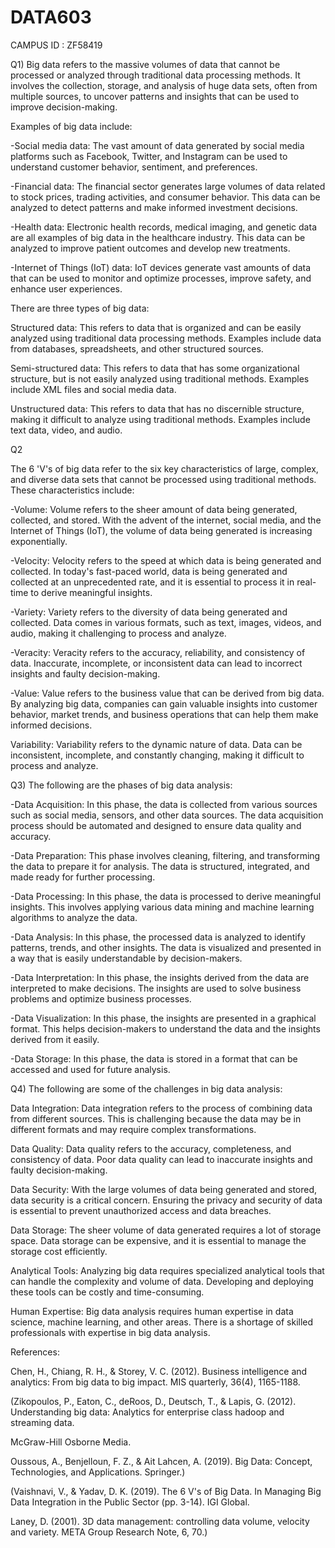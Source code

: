 # DATA603
CAMPUS ID : ZF58419


Q1)
Big data refers to the massive volumes of data that cannot be processed or analyzed through traditional data processing methods. It involves the collection, storage, and analysis of huge data sets, often from multiple sources, to uncover patterns and insights that can be used to improve decision-making.

Examples of big data include:

-Social media data: The vast amount of data generated by social media platforms such as Facebook, Twitter, and Instagram can be used to understand customer behavior, sentiment, and preferences.

-Financial data: The financial sector generates large volumes of data related to stock prices, trading activities, and consumer behavior. This data can be analyzed to detect patterns and make informed investment decisions.

-Health data: Electronic health records, medical imaging, and genetic data are all examples of big data in the healthcare industry. This data can be analyzed to improve patient outcomes and develop new treatments.

-Internet of Things (IoT) data: IoT devices generate vast amounts of data that can be used to monitor and optimize processes, improve safety, and enhance user experiences.

There are three types of big data:

Structured data: This refers to data that is organized and can be easily analyzed using traditional data processing methods. Examples include data from databases, spreadsheets, and other structured sources.

Semi-structured data: This refers to data that has some organizational structure, but is not easily analyzed using traditional methods. Examples include XML files and social media data.

Unstructured data: This refers to data that has no discernible structure, making it difficult to analyze using traditional methods. Examples include text data, video, and audio.

Q2

The 6 'V's of big data refer to the six key characteristics of large, complex, and diverse data sets that cannot be processed using traditional methods. These characteristics include:

-Volume: Volume refers to the sheer amount of data being generated, collected, and stored. With the advent of the internet, social media, and the Internet of Things (IoT), the volume of data being generated is increasing exponentially.

-Velocity: Velocity refers to the speed at which data is being generated and collected. In today's fast-paced world, data is being generated and collected at an unprecedented rate, and it is essential to process it in real-time to derive meaningful insights.

-Variety: Variety refers to the diversity of data being generated and collected. Data comes in various formats, such as text, images, videos, and audio, making it challenging to process and analyze.

-Veracity: Veracity refers to the accuracy, reliability, and consistency of data. Inaccurate, incomplete, or inconsistent data can lead to incorrect insights and faulty decision-making.

-Value: Value refers to the business value that can be derived from big data. By analyzing big data, companies can gain valuable insights into customer behavior, market trends, and business operations that can help them make informed decisions.

Variability: Variability refers to the dynamic nature of data. Data can be inconsistent, incomplete, and constantly changing, making it difficult to process and analyze.

Q3)
The following are the phases of big data analysis:

-Data Acquisition: In this phase, the data is collected from various sources such as social media, sensors, and other data sources. The data acquisition process should be automated and designed to ensure data quality and accuracy.

-Data Preparation: This phase involves cleaning, filtering, and transforming the data to prepare it for analysis. The data is structured, integrated, and made ready for further processing.

-Data Processing: In this phase, the data is processed to derive meaningful insights. This involves applying various data mining and machine learning algorithms to analyze the data.

-Data Analysis: In this phase, the processed data is analyzed to identify patterns, trends, and other insights. The data is visualized and presented in a way that is easily understandable by decision-makers.

-Data Interpretation: In this phase, the insights derived from the data are interpreted to make decisions. The insights are used to solve business problems and optimize business processes.

-Data Visualization: In this phase, the insights are presented in a graphical format. This helps decision-makers to understand the data and the insights derived from it easily.

-Data Storage: In this phase, the data is stored in a format that can be accessed and used for future analysis.


Q4)
The following are some of the challenges in big data analysis:

Data Integration: Data integration refers to the process of combining data from different sources. This is challenging because the data may be in different formats and may require complex transformations.

Data Quality: Data quality refers to the accuracy, completeness, and consistency of data. Poor data quality can lead to inaccurate insights and faulty decision-making.

Data Security: With the large volumes of data being generated and stored, data security is a critical concern. Ensuring the privacy and security of data is essential to prevent unauthorized access and data breaches.

Data Storage: The sheer volume of data generated requires a lot of storage space. Data storage can be expensive, and it is essential to manage the storage cost efficiently.

Analytical Tools: Analyzing big data requires specialized analytical tools that can handle the complexity and volume of data. Developing and deploying these tools can be costly and time-consuming.

Human Expertise: Big data analysis requires human expertise in data science, machine learning, and other areas. There is a shortage of skilled professionals with expertise in big data analysis.


References:

Chen, H., Chiang, R. H., & Storey, V. C. (2012). Business intelligence and analytics: From big data to big impact. MIS quarterly, 36(4), 1165-1188.

(Zikopoulos, P., Eaton, C., deRoos, D., Deutsch, T., & Lapis, G. (2012). Understanding big data: Analytics for enterprise class hadoop and streaming data. 

McGraw-Hill Osborne Media.

Oussous, A., Benjelloun, F. Z., & Ait Lahcen, A. (2019). Big Data: Concept, Technologies, and Applications. Springer.)

(Vaishnavi, V., & Yadav, D. K. (2019). The 6 V's of Big Data. In Managing Big Data Integration in the Public Sector (pp. 3-14). IGI Global.

Laney, D. (2001). 3D data management: controlling data volume, velocity and variety. META Group Research Note, 6, 70.)






